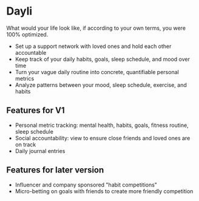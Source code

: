 # Dayli

What would your life look like, if according to your own terms, you were 100% optimized.

- Set up a support network with loved ones and hold each other accountable
- Keep track of your daily habits, goals, sleep schedule, and mood over time
- Turn your vague daily routine into concrete, quantifiable personal metrics
- Analyze patterns between your mood, sleep schedule, exercise, and habits

## Features for V1

- Personal metric tracking: mental health, habits, goals, fitness routine, sleep schedule
- Social accountability: view to ensure close friends and loved ones are on track
- Daily journal entries

## Features for later version
- Influencer and company sponsored "habit competitions"
- Micro-betting on goals with friends to create more friendly competition 
